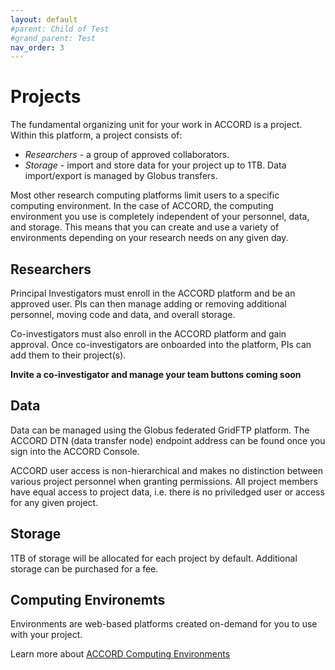 ```yaml
---
layout: default
#parent: Child of Test
#grand_parent: Test
nav_order: 3
---
```


# Projects

The fundamental organizing unit for your work in ACCORD is a project. Within this platform, a project consists of:

+ *Researchers* - a group of approved collaborators.  
+ *Storage* - import and store data for your project up to 1TB. Data import/export is managed by Globus transfers.  

Most other research computing platforms limit users to a specific computing environment. In the case of ACCORD, the computing environment you use is completely independent of your personnel, data, and storage. This means
that you can create and use a variety of environments depending on your research needs on any given day.


## Researchers

Principal Investigators must enroll in the ACCORD platform and be an approved user. PIs can then manage
adding or removing additional personnel, moving code and data, and overall storage.

Co-investigators must also enroll in the ACCORD platform and gain approval. 
Once co-investigators are onboarded into the platform, PIs can add them
to their project(s).

**Invite a co-investigator and manage your team buttons coming soon**


## Data

Data can be managed using the Globus federated GridFTP platform. The ACCORD DTN (data transfer node) endpoint
address can be found once you sign into the ACCORD Console.

ACCORD user access is non-hierarchical and makes no distinction between various project personnel when granting permissions. 
All project members have equal access to project data, i.e. there is no priviledged user or access for any given project.

## Storage

1TB of storage will be allocated for each project by default. Additional storage can be purchased for a fee.

## Computing Environemts

Environments are web-based platforms created on-demand for you to use with your project. 

Learn more about [ACCORD Computing Environments](environments.html)

